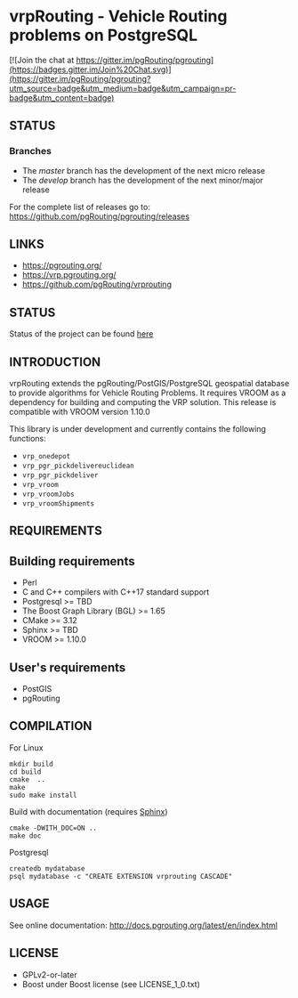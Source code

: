 # vrpRouting - Vehicle Routing problems on PostgreSQL

[![Join the chat at https://gitter.im/pgRouting/pgrouting](https://badges.gitter.im/Join%20Chat.svg)](https://gitter.im/pgRouting/pgrouting?utm_source=badge&utm_medium=badge&utm_campaign=pr-badge&utm_content=badge)

## STATUS

### Branches

* The *master* branch has the development of the next micro release
* The *develop* branch has the development of the next minor/major release

For the complete list of releases go to:
https://github.com/pgRouting/pgrouting/releases


## LINKS

* https://pgrouting.org/
* https://vrp.pgrouting.org/
* https://github.com/pgRouting/vrprouting

## STATUS

Status of the project can be found [here](https://github.com/pgRouting/vrprouting/wiki#status)


## INTRODUCTION

vrpRouting extends the pgRouting/PostGIS/PostgreSQL geospatial database to provide algorithms for Vehicle Routing Problems.
It requires VROOM as a dependency for building and computing the VRP solution. This release is compatible with VROOM version 1.10.0

This library is under development and currently contains the following functions:

* `vrp_onedepot`
* `vrp_pgr_pickdelivereuclidean`
* `vrp_pgr_pickdeliver`
* `vrp_vroom`
* `vrp_vroomJobs`
* `vrp_vroomShipments`

## REQUIREMENTS

Building requirements
--------------------
* Perl
* C and C++ compilers with C++17 standard support
* Postgresql >= TBD
* The Boost Graph Library (BGL) >= 1.65
* CMake >= 3.12
* Sphinx >= TBD
* VROOM >= 1.10.0

User's requirements
--------------------

* PostGIS
* pgRouting

## COMPILATION

For Linux

	mkdir build
	cd build
	cmake  ..
	make
	sudo make install

Build with documentation (requires [Sphinx](http://sphinx-doc.org/))

	cmake -DWITH_DOC=ON ..
    make doc

Postgresql

	createdb mydatabase
	psql mydatabase -c "CREATE EXTENSION vrprouting CASCADE"

## USAGE

See online documentation: http://docs.pgrouting.org/latest/en/index.html

## LICENSE

* GPLv2-or-later
* Boost under Boost license (see LICENSE_1_0.txt)


